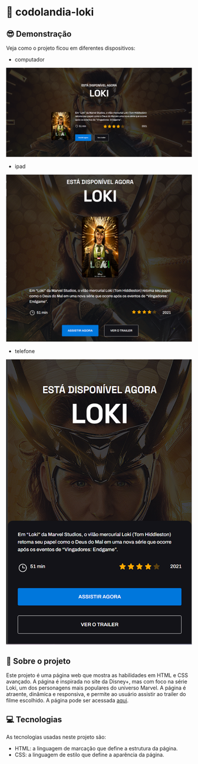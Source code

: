 # 🚀 codolandia-loki

## 😎 Demonstração

Veja como o projeto ficou em diferentes dispositivos:

- computador
  
![](src/image/capturas/comptador-loki.png)

- ipad
  
![](src/image/capturas/ipad-loki.png)

- telefone

![](src/image/capturas/telefone-loki.png)


## 🔗 Sobre o projeto

Este projeto é uma página web que mostra as habilidades em HTML e CSS avançado. A página é inspirada no site da Disney+, mas com foco na série Loki, um dos personagens mais populares do universo Marvel. A página é atraente, dinâmica e responsiva, e permite ao usuário assistir ao trailer do filme escolhido. A página pode ser acessada [aqui]().


## 💻 Tecnologias

As tecnologias usadas neste projeto são:

- HTML: a linguagem de marcação que define a estrutura da página.
- CSS: a linguagem de estilo que define a aparência da página.

